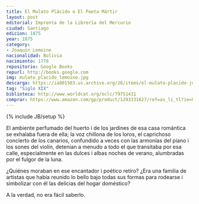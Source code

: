 ```yaml
---
title: El Mulato Plácido o El Poeta Mártir
layout: post
editorial: Imprenta de la Librería del Mercurio 
ciudad: Santiago
edicion: 1875
year: 1875
category: 
- Joaquín Lemoine
nacionalidad: Bolivia
nacimiento: 1776
repositorio: Google Books
repurl: http://books.google.com
img: mulato_placido_lemoine.jpg
descarga: https://ia801503.us.archive.org/26/items/el-mulato-placido-joaquin-lemoine/El%20Mulato%20placido%20-%20Joaqu%C3%ADn%20Lemoine.pdf
tag: "Siglo XIX"
biblioteca: http://www.worldcat.org/oclc/79751431
comprar: https://www.amazon.com/gp/product/1293331627/ref=as_li_tl?ie=UTF8&camp=1789&creative=9325&creativeASIN=1293331627&linkCode=as2&tag=morelcoop-20&linkId=1d1510440d5526a5a57c04c6893fac1c
---
```

{% include JB/setup %}

El ambiente perfumado del huerto i de los jardines de esa casa romántica se exhalaba fuera de ella; la voz chillona de los loros, el caprichoso concierto de los canarios, confundido a veces con las armonías del piano i los sones del violín, detenían a menudo a todo el que transitaba por esa calle, especialmente en las dulces i albas noches de verano, alumbradas por el fulgor de la luna.
 
¿Quiénes moraban en ese encantador i poético retiro? ¿Era una familia de artistas que había reunido lo bello bajo todas sus formas para rodearse i simbolizar con él las delicias del hogar doméstico?
 
A la verdad, no era fácil saberlo.
